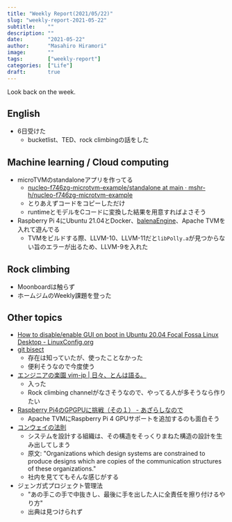 ```yaml
---
title: "Weekly Report(2021/05/22)"
slug: "weekly-report-2021-05-22"
subtitle:    ""
description: ""
date:        "2021-05-22"
author:      "Masahiro Hiramori"
image:       ""
tags:        ["weekly-report"]
categories:  ["Life"]
draft:       true
---
```


Look back on the week.

## English

- 6日受けた
    - bucketlist、TED、rock climbingの話をした

## Machine learning / Cloud computing

- microTVMのstandaloneアプリを作ってる
    - [nucleo-f746zg-microtvm-example/standalone at main · mshr-h/nucleo-f746zg-microtvm-example](https://github.com/mshr-h/nucleo-f746zg-microtvm-example/tree/main/standalone)
    - とりあえずコードをコピーしただけ
    - runtimeとモデルをCコードに変換した結果を用意すればよさそう
- Raspberry Pi 4にUbuntu 21.04とDocker、[balenaEngine](https://www.balena.io/engine/)、Apache TVMを入れて遊んでる
    - TVMをビルドする際、LLVM-10、LLVM-11だと`libPolly.a`が見つからない旨のエラーが出るため、LLVM-9を入れた

## Rock climbing

- Moonboardは触らず
- ホームジムのWeekly課題を登った

## Other topics

- [How to disable/enable GUI on boot in Ubuntu 20.04 Focal Fossa Linux Desktop - LinuxConfig.org](https://linuxconfig.org/how-to-disable-enable-gui-on-boot-in-ubuntu-20-04-focal-fossa-linux-desktop)
- [git bisect](https://git-scm.com/docs/git-bisect)
    - 存在は知っていたが、使ったことなかった
    - 便利そうなので今度使う
- [エンジニアの楽園 vim-jp | 日々、とんは語る。](https://blog.tomoya.dev/posts/vim-jp-is-a-paradise-for-engineers/)
    - 入った
    - Rock climbing channelがなさそうなので、やってる人が多そうなら作りたい
- [Raspberry Pi4のGPGPUに挑戦（その１） - あざらしなので](https://taiki-azrs.hatenablog.com/entry/2021/05/18/190052)
    - Apache TVMにRaspberry Pi 4 GPUサポートを追加するのも面白そう
- [コンウェイの法則](https://ja.wikipedia.org/wiki/%E3%83%A1%E3%83%AB%E3%83%B4%E3%82%A3%E3%83%B3%E3%83%BB%E3%82%B3%E3%83%B3%E3%82%A6%E3%82%A7%E3%82%A4)
    - システムを設計する組織は、その構造をそっくりまねた構造の設計を生み出してしまう
    - 原文: "Organizations which design systems are constrained to produce designs which are copies of the communication structures of these organizations."
    - 社内を見ててもそんな感じがする
- ジェンガ式プロジェクト管理法
    - "あの手この手で中抜きし、最後に手を出した人に全責任を擦り付けるやり方"
    - 出典は見つけられず
